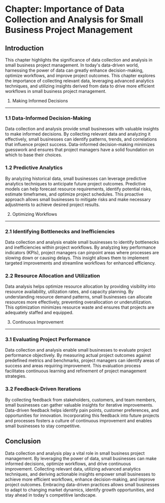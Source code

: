 Chapter: Importance of Data Collection and Analysis for Small Business Project Management
=========================================================================================

Introduction
------------

This chapter highlights the significance of data collection and analysis in small business project management. In today's data-driven world, harnessing the power of data can greatly enhance decision-making, optimize workflows, and improve project outcomes. This chapter explores the importance of collecting relevant data, leveraging advanced analytics techniques, and utilizing insights derived from data to drive more efficient workflows in small business project management.

1. Making Informed Decisions
----------------------------

### 1.1 Data-Informed Decision-Making

Data collection and analysis provide small businesses with valuable insights to make informed decisions. By collecting relevant data and analyzing it effectively, small businesses can identify patterns, trends, and correlations that influence project success. Data-informed decision-making minimizes guesswork and ensures that project managers have a solid foundation on which to base their choices.

### 1.2 Predictive Analytics

By analyzing historical data, small businesses can leverage predictive analytics techniques to anticipate future project outcomes. Predictive models can help forecast resource requirements, identify potential risks, estimate timeframes, and optimize project schedules. This proactive approach allows small businesses to mitigate risks and make necessary adjustments to achieve desired project results.

2. Optimizing Workflows
-----------------------

### 2.1 Identifying Bottlenecks and Inefficiencies

Data collection and analysis enable small businesses to identify bottlenecks and inefficiencies within project workflows. By analyzing key performance indicators (KPIs), project managers can pinpoint areas where processes are slowing down or causing delays. This insight allows them to implement targeted improvements and streamline workflows for enhanced efficiency.

### 2.2 Resource Allocation and Utilization

Data analysis helps optimize resource allocation by providing visibility into resource availability, utilization rates, and capacity planning. By understanding resource demand patterns, small businesses can allocate resources more effectively, preventing overallocation or underutilization. This optimization minimizes resource waste and ensures that projects are adequately staffed and equipped.

3. Continuous Improvement
-------------------------

### 3.1 Evaluating Project Performance

Data collection and analysis enable small businesses to evaluate project performance objectively. By measuring actual project outcomes against predefined metrics and benchmarks, project managers can identify areas of success and areas requiring improvement. This evaluation process facilitates continuous learning and refinement of project management strategies.

### 3.2 Feedback-Driven Iterations

By collecting feedback from stakeholders, customers, and team members, small businesses can gather valuable insights for iterative improvements. Data-driven feedback helps identify pain points, customer preferences, and opportunities for innovation. Incorporating this feedback into future projects and processes fosters a culture of continuous improvement and enables small businesses to stay competitive.

Conclusion
----------

Data collection and analysis play a vital role in small business project management. By leveraging the power of data, small businesses can make informed decisions, optimize workflows, and drive continuous improvement. Collecting relevant data, utilizing advanced analytics techniques, and deriving actionable insights empower small businesses to achieve more efficient workflows, enhance decision-making, and improve project outcomes. Embracing data-driven practices allows small businesses to adapt to changing market dynamics, identify growth opportunities, and stay ahead in today's competitive landscape.
